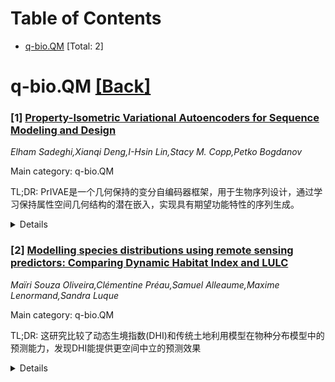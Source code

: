 <div id=toc></div>

# Table of Contents

- [q-bio.QM](#q-bio.QM) [Total: 2]


<div id='q-bio.QM'></div>

# q-bio.QM [[Back]](#toc)

### [1] [Property-Isometric Variational Autoencoders for Sequence Modeling and Design](https://arxiv.org/abs/2509.14287)
*Elham Sadeghi,Xianqi Deng,I-Hsin Lin,Stacy M. Copp,Petko Bogdanov*

Main category: q-bio.QM

TL;DR: PrIVAE是一个几何保持的变分自编码器框架，用于生物序列设计，通过学习保持属性空间几何结构的潜在嵌入，实现具有期望功能特性的序列生成。


<details>
  <summary>Details</summary>
Motivation: 现有模型只能处理简单的二元标签，无法优化复杂的高维属性（如荧光光谱、稳定性、抗菌活性等）。需要开发能够处理复杂属性空间的序列设计方法。

Method: 提出PrIVAE框架，将属性空间建模为高维流形，使用最近邻图近似局部几何结构。采用图神经网络编码层和等距正则化器来指导潜在表示学习。

Result: 在DNA序列模板荧光金属纳米团簇和抗菌肽设计任务中表现出色，保持了高重建精度并按照属性组织潜在空间。湿实验显示稀有属性纳米团簇富集度提高16.1倍。

Conclusion: PrIVAE能够有效学习属性组织的潜在空间，实现具有期望特性的序列理性设计，在纳米材料和生物医学应用中具有重要实用价值。

Abstract: Biological sequence design (DNA, RNA, or peptides) with desired functional
properties has applications in discovering novel nanomaterials, biosensors,
antimicrobial drugs, and beyond. One common challenge is the ability to
optimize complex high-dimensional properties such as target emission spectra of
DNA-mediated fluorescent nanoparticles, photo and chemical stability, and
antimicrobial activity of peptides across target microbes. Existing models rely
on simple binary labels (e.g., binding/non-binding) rather than
high-dimensional complex properties. To address this gap, we propose a
geometry-preserving variational autoencoder framework, called PrIVAE, which
learns latent sequence embeddings that respect the geometry of their property
space. Specifically, we model the property space as a high-dimensional manifold
that can be locally approximated by a nearest neighbor graph, given an
appropriately defined distance measure. We employ the property graph to guide
the sequence latent representations using (1) graph neural network encoder
layers and (2) an isometric regularizer. PrIVAE learns a property-organized
latent space that enables rational design of new sequences with desired
properties by employing the trained decoder. We evaluate the utility of our
framework for two generative tasks: (1) design of DNA sequences that template
fluorescent metal nanoclusters and (2) design of antimicrobial peptides. The
trained models retain high reconstruction accuracy while organizing the latent
space according to properties. Beyond in silico experiments, we also employ
sampled sequences for wet lab design of DNA nanoclusters, resulting in up to
16.1-fold enrichment of rare-property nanoclusters compared to their abundance
in training data, demonstrating the practical utility of our framework.

</details>


### [2] [Modelling species distributions using remote sensing predictors: Comparing Dynamic Habitat Index and LULC](https://arxiv.org/abs/2509.14862)
*Maïri Souza Oliveira,Clémentine Préau,Samuel Alleaume,Maxime Lenormand,Sandra Luque*

Main category: q-bio.QM

TL;DR: 这研究比较了动态生境指数(DHI)和传统土地利用模型在物种分布模型中的预测能力，发现DHI能提供更空间中立的预测效果


<details>
  <summary>Details</summary>
Motivation: 传统的土地利用/土地覆盖(LULC)指标在物种分布模型中存在空间偏差问题，需要找到更中立的预测方法

Method: 使用Sentinel-2遥感数据和LULC分类数据，建立了十一种鸟类、两栖类和哺乳动物的集成分布模型，使用九种算法并通过CBI和校准AUC评估

Result: 两种方法在预测准确性上相似，但二值化后生境适宜性地图显著分异；LULC模型存在空间约束，而RS模型不受地理偏差影响

Conclusion: DHI提供了一种更空间中立的替代方案，在区域尺度模拟物种岛时具有广阔前景

Abstract: This study compares the predictive capacity of the Dynamic Habitat Index
(DHI) - a remote sensing (RS)-based measure of habitat productivity and
variability - against traditional land-use/land-cover (LULC) metrics in species
distribution modelling (SDM) applications. RS and LULC-based SDMs were built
using distribution data for eleven bird, amphibian, and mammal species in
\^Ile-de-France. Predictor variables were derived from Sentinel-2 RS data and
LULC classifications, with the latter incorporating Euclidean distance to
habitat types. Ensemble SDMs were built using nine algorithms and evaluated
with the Continuous Boyce Index (CBI) and a calibrated AUC. Habitat suitability
scores and their binary transformations were assessed using niche overlap
indices (Schoener, Warren, and Spearman rank correlation coefficient). Both RS
and LULC approaches exhibited similar predictive accuracy overall. After
binarisation however, the resulting niche maps diverged significantly. While
LULC-based models exhibited spatial constraints (habitat suitability decreased
as distance from recorded occurrences increased), RS-based models, which used
continuous data, were not affected by geographic bias or distance effects.
These results underscore the need to account for spatial biases in LULC-based
SDMs. The DHI may offer a more spatially neutral alternative, making it a
promising predictor for modelling species niches at regional scales.

</details>
